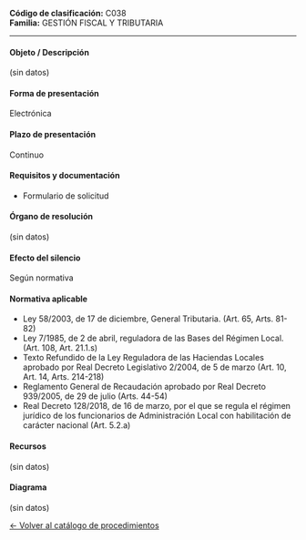 
**Código de clasificación:** C038  
**Familia:** GESTIÓN FISCAL Y TRIBUTARIA

---

#### Objeto / Descripción

(sin datos)

#### Forma de presentación

Electrónica

#### Plazo de presentación

Continuo

#### Requisitos y documentación


- Formulario de solicitud

#### Órgano de resolución

(sin datos)

#### Efecto del silencio

Según normativa

#### Normativa aplicable


- Ley 58/2003, de 17 de diciembre, General Tributaria. (Art. 65, Arts. 81-82)
- Ley 7/1985, de 2 de abril, reguladora de las Bases del Régimen Local. (Art. 108, Art. 21.1.s)
- Texto Refundido de la Ley Reguladora de las Haciendas Locales aprobado por Real Decreto Legislativo 2/2004, de 5 de marzo (Art. 10, Art. 14, Arts. 214-218)
- Reglamento General de Recaudación aprobado por Real Decreto 939/2005, de 29 de julio (Arts. 44-54)
- Real Decreto 128/2018, de 16 de marzo, por el que se regula el régimen jurídico de los funcionarios de Administración Local con habilitación de carácter nacional (Art. 5.2.a)

#### Recursos

(sin datos)

#### Diagrama

(sin datos)

 
[← Volver al catálogo de procedimientos](../buscador.md)
